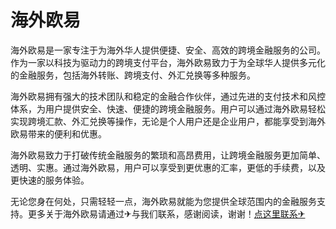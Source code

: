 # 海外欧易

海外欧易是一家专注于为海外华人提供便捷、安全、高效的跨境金融服务的公司。作为一家以科技为驱动力的跨境支付平台，海外欧易致力于为全球华人提供多元化的金融服务，包括海外转账、跨境支付、外汇兑换等多种服务。

海外欧易拥有强大的技术团队和稳定的金融合作伙伴，通过先进的支付技术和风控体系，为用户提供安全、快速、便捷的跨境金融服务。用户可以通过海外欧易轻松实现跨境汇款、外汇兑换等操作，无论是个人用户还是企业用户，都能享受到海外欧易带来的便利和优惠。

海外欧易致力于打破传统金融服务的繁琐和高昂费用，让跨境金融服务更加简单、透明、实惠。通过海外欧易，用户可以享受到更优惠的汇率，更低的手续费，以及更快速的服务体验。

无论您身在何处，只需轻轻一点，海外欧易就能为您提供全球范围内的金融服务支持。更多关于海外欧易请通过✈与我们联系，感谢阅读，谢谢！[点这里联系✈](https://www.k02.cc)